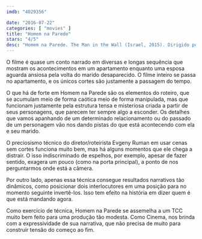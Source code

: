 ```yaml
---
imdb: "4029356"

date: "2016-07-22"
categories: [ "movies" ]
title: "Homem na Parede"
stars: "4/5"
desc: "Homem na Parede. The Man in the Wall (Israel, 2015). Dirigido por Evgeny Ruman. Escrito por Evgeny Ruman. Com Tamar Alkan, Tom Antopolsky, Shlomi Avraham, Amitay Yaish Benuosilio, Yoav Donat, Eli Gornstein, Gilad Kahana, Rodie Kozlovsky, Alit Kreiz."
---
```

O filme é quase um conto narrado em diversas e longas sequência que mostram os acontecimentos em um apartamento enquanto uma esposa aguarda ansiosa pela volta do marido desaparecido. O filme inteiro se passa no apartamento, e os únicos cortes são justamente a passagem do tempo.

O que há de forte em Homem na Parede são os elementos do roteiro, que se acumulam meio de forma caótica meio de forma manipulada, mas que funcionam justamente pela estrutura tensa e misteriosa criada a partir de seus personagens, que parecem ter sempre algo a esconder. Os detalhes que vamos apanhando de um determinado relacionamento ou do passado de um personagem vão nos dando pistas do que está acontecendo com ela e seu marido.

O preciosismo técnico do diretor/roteirista Evgeny Ruman em usar cenas sem cortes funciona muito bem, mas há alguns momentos que ele chega a distrair. O isso indiscriminado de espelhos, por exemplo, apesar de fazer sentido, exagera um pouco (como na porta principal), a ponto de nos perguntarmos onde está a câmera.

Por outro lado, apenas essa técnica consegue resultados narrativos tão dinâmicos, como posicionar dois interlocutores em uma posição para no momento seguinte invertê-los. Isso tem efeito na história em dizer quem é que está mandando agora.

Como exercício de técnica, Homem na Parede se assemelha a um TCC muito bem feito para uma produção tão modesta. Como Cinema, nos brinda com a expressividade de sua narrativa, que não precisa de muito para construir tensão do começo ao fim.
